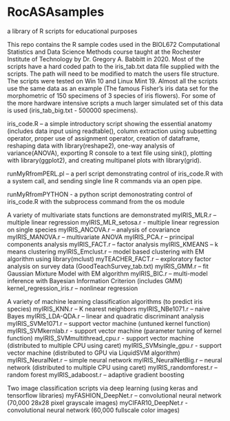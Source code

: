 # RocASAsamples

a library of R scripts for educational purposes

This repo contains the R sample codes used in the BIOL672 Computational Statistics and Data Science Methods course taught at the Rochester Institute of Technology by Dr. Gregory A. Babbitt in 2020. Most of the scripts have a hard coded path to the iris_tab.txt data file supplied with the scripts. The path will need to be modified to match the  users file structure. The scripts were tested on Win 10 and Linux Mint 19. Almost all the scripts use the same data as an example (The famous Fisher’s iris data set for the morphometric of 150 specimens of 3 species of iris flowers). For some of the more hardware intensive scripts a much larger simulated set of this data is used (iris_tab_big.txt - 500000 specimens).  

iris_code.R – a simple introductory script showing the essential anatomy (includes data input using readtable(), column extraction using subsetting operator, proper use of assignment operator, creation of dataframe, reshaping data with library(reshape2), one-way analysis of variance(ANOVA), exporting R console to a text file using sink(), plotting with library(ggplot2), and creating multipanel plots with library(grid).

runMyRfromPERL.pl – a perl script demonstrating control of iris_code.R with a system call, and sending single line R commands via an open pipe. 

runMyRfromPYTHON - a python script demonostrating control of iris_code.R with the subprocess command from the os module

A variety of multivariate stats functions are demonstrated 
myIRIS_MLR.r – multiple linear regression
myIRIS_MLR_setosa.r  - multiple linear regression on single species
myIRIS_ANCOVA.r – analysis of covariance
myIRIS_MANOVA.r – multivariate ANOVA
myIRIS_PCA.r – principal components analysis
myIRIS_FACT.r – factor analysis
myIRIS_KMEANS – k means clustering
myIRIS_Emclust.r – model based clustering with EM algorithm using library(mclust)
myTEACHER_FACT.r – exploratory factor analysis on survey data (GoodTeachSurvey_tab.txt)
myIRIS_GMM.r – fit Gaussian Mixture Model with EM algorithm
myIRIS_BIC.r – multi-model inference with Bayesian Information Criterion (includes GMM)
kernel_regression_iris.r – nonlinear regression

A variety of machine learning classification algorithms (to predict iris species)
myIRIS_KNN.r – K nearest neighbors
myIRIS_NBe1071.r – naive Bayes
myIRIS_LDA-QDA.r – linear and quadratic discriminant analysis
myIRIS_SVMe1071.r – support vector machine (untuned kernel function)
myIRIS_SVMkernlab.r - support vector machine (parameter tuning of kernel function)
myIRIS_SVMmultithread_cpu.r - support vector machine (distributed to multiple CPU using caret)
myIRIS_SVMsingle_gpu.r - support vector machine (distributed to GPU via LiquidSVM algorithm)
myIRIS_NeuralNet.r – simple neural network
myIRIS_NeuralNetBig.r – neural network (distributed to multiple CPU using caret)
myIRIS_randomforest.r – random forest
myIRIS_adaboost.r – adaptive gradient boosting

Two image classification scripts via deep learning (using keras and tensorflow libraries)
myFASHION_DeepNet.r – convolutional neural network (70,000 28x28 pixel grayscale images)
myCIFAR10_DeepNet.r - convolutional neural network (60,000 fullscale color images)
